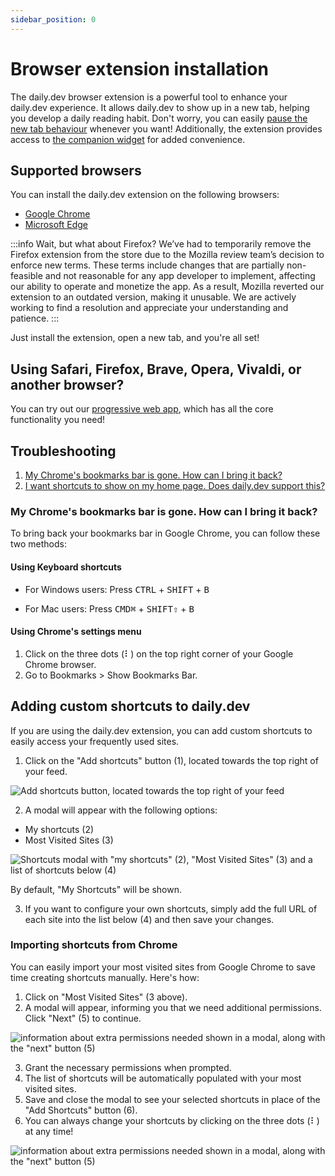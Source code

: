 ```yaml
---
sidebar_position: 0
---
```


# Browser extension installation

The daily.dev browser extension is a powerful tool to enhance your daily.dev experience. It allows daily.dev to show up in a new tab, helping you develop a daily reading habit. Don't worry, you can easily [pause the new tab behaviour](/key-features/pause-new-tab.md) whenever you want! Additionally, the extension provides access to [the companion widget](/key-features/the-companion.md) for added convenience.

## Supported browsers

You can install the daily.dev extension on the following browsers:

- [Google Chrome](https://chrome.google.com/webstore/detail/dailydev-the-homepage-dev/jlmpjdjjbgclbocgajdjefcidcncaied?hl=en)
- [Microsoft Edge](https://microsoftedge.microsoft.com/addons/detail/dailydev-the-homepage-/cbdhgldgiancdheindpekpcbkccpjaeb?hl=en-GB)

:::info
Wait, but what about Firefox? We’ve had to temporarily remove the Firefox extension from the store due to the Mozilla review team’s decision to enforce new terms. These terms include changes that are partially non-feasible and not reasonable for any app developer to implement, affecting our ability to operate and monetize the app. As a result, Mozilla reverted our extension to an outdated version, making it unusable. We are actively working to find a resolution and appreciate your understanding and patience.
:::

Just install the extension, open a new tab, and you're all set!

## Using Safari, Firefox, Brave, Opera, Vivaldi, or another browser?

You can try out our [progressive web app](/getting-started/pwa.md), which has all the core functionality you need!

## Troubleshooting

1. [My Chrome's bookmarks bar is gone. How can I bring it back?](#my-chromes-bookmarks-bar-is-gone-how-can-i-bring-it-back)
2. [I want shortcuts to show on my home page. Does daily.dev support this?](#adding-custom-shortcuts-to-dailydev)

### My Chrome's bookmarks bar is gone. How can I bring it back?

To bring back your bookmarks bar in Google Chrome, you can follow these two methods:

#### Using Keyboard shortcuts

* For Windows users: Press <kbd>CTRL</kbd> + <kbd>SHIFT</kbd> + <kbd>B</kbd>

* For Mac users: Press <kbd>CMD⌘</kbd> + <kbd>SHIFT⇧</kbd> + <kbd>B</kbd>

#### Using Chrome's settings menu

1. Click on the three dots (⠇) on the top right corner of your Google Chrome browser.
2. Go to Bookmarks > Show Bookmarks Bar.

## Adding custom shortcuts to daily.dev

If you are using the daily.dev extension, you can add custom shortcuts to easily access your frequently used sites.

1. Click on the "Add shortcuts" button (1), located towards the top right of your feed.

![Add shortcuts button, located towards the top right of your feed](https://daily-now-res.cloudinary.com/image/upload/v1663490601/docs-v2/shortcuts-1.jpg)

2. A modal will appear with the following options:
* My shortcuts (2)
* Most Visited Sites (3)

![Shortcuts modal with "my shortcuts" (2), "Most Visited Sites" (3) and a list of shortcuts below (4)](https://daily-now-res.cloudinary.com/image/upload/v1663490601/docs-v2/shortcuts-2.jpg)

By default, "My Shortcuts" will be shown.

3. If you want to configure your own shortcuts, simply add the full URL of each site into the list below (4) and then save your changes.

### Importing shortcuts from Chrome

You can easily import your most visited sites from Google Chrome to save time creating shortcuts manually. Here's how:

1. Click on "Most Visited Sites" (3 above).
2. A modal will appear, informing you that we need additional permissions. Click "Next" (5) to continue.

![information about extra permissions needed shown in a modal, along with the "next" button (5)](https://daily-now-res.cloudinary.com/image/upload/v1663490601/docs-v2/shortcuts-3.jpg)

3. Grant the necessary permissions when prompted.
4. The list of shortcuts will be automatically populated with your most visited sites.
5. Save and close the modal to see your selected shortcuts in place of the "Add Shortcuts" button (6).
6. You can always change your shortcuts by clicking on the three dots (⠇) at any time!

![information about extra permissions needed shown in a modal, along with the "next" button (5)](https://daily-now-res.cloudinary.com/image/upload/v1663490601/docs-v2/shortcuts-4.jpg)